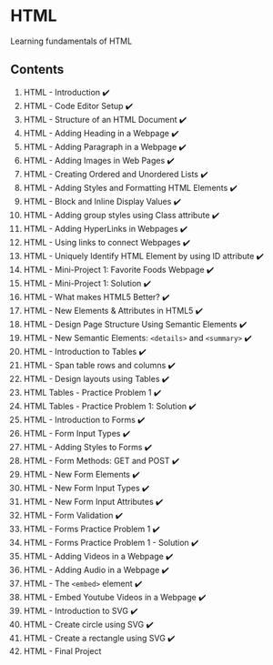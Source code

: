 # HTML

Learning fundamentals of HTML

## Contents

1. HTML - Introduction :heavy_check_mark:  
2. HTML - Code Editor Setup :heavy_check_mark:
3. HTML - Structure of an HTML Document :heavy_check_mark:
4. HTML - Adding Heading in a Webpage :heavy_check_mark:
5. HTML - Adding Paragraph in a Webpage :heavy_check_mark:
6. HTML - Adding Images in Web Pages :heavy_check_mark:
7. HTML - Creating Ordered and Unordered Lists :heavy_check_mark:
8. HTML - Adding Styles and Formatting HTML Elements :heavy_check_mark:
9. HTML - Block and Inline Display Values :heavy_check_mark:
10. HTML - Adding group styles using Class attribute :heavy_check_mark:
11. HTML - Adding HyperLinks in Webpages :heavy_check_mark:
12. HTML - Using links to connect Webpages :heavy_check_mark:
13. HTML - Uniquely Identify HTML Element by using ID attribute :heavy_check_mark:
14. HTML - Mini-Project 1: Favorite Foods Webpage :heavy_check_mark:
15. HTML - Mini-Project 1: Solution :heavy_check_mark:
16. HTML - What makes HTML5 Better? :heavy_check_mark:
17. HTML - New Elements & Attributes in HTML5 :heavy_check_mark:
18. HTML - Design Page Structure Using Semantic Elements :heavy_check_mark:
19. HTML - New Semantic Elements: `<details>` and `<summary>` :heavy_check_mark:
20. HTML - Introduction to Tables :heavy_check_mark:
21. HTML - Span table rows and columns :heavy_check_mark:
22. HTML - Design layouts using Tables :heavy_check_mark:
23. HTML Tables - Practice Problem 1 :heavy_check_mark:
24. HTML Tables - Practice Problem 1: Solution :heavy_check_mark:
25. HTML - Introduction to Forms :heavy_check_mark:
26. HTML - Form Input Types :heavy_check_mark:
27. HTML - Adding Styles to Forms :heavy_check_mark:
28. HTML - Form Methods: GET and POST :heavy_check_mark:
29. HTML - New Form Elements :heavy_check_mark:
30. HTML - New Form Input Types :heavy_check_mark:
31. HTML - New Form Input Attributes :heavy_check_mark:
32. HTML - Form Validation :heavy_check_mark:
33. HTML - Forms Practice Problem 1 :heavy_check_mark:
34. HTML - Forms Practice Problem 1 - Solution :heavy_check_mark:
35. HTML - Adding Videos in a Webpage :heavy_check_mark:
36. HTML - Adding Audio in a Webpage :heavy_check_mark:
37. HTML - The `<embed>` element :heavy_check_mark:
38. HTML - Embed Youtube Videos in a Webpage :heavy_check_mark:
39. HTML - Introduction to SVG :heavy_check_mark:
40. HTML - Create circle using SVG :heavy_check_mark:
41. HTML - Create a rectangle using SVG :heavy_check_mark:
42. HTML - Final Project
